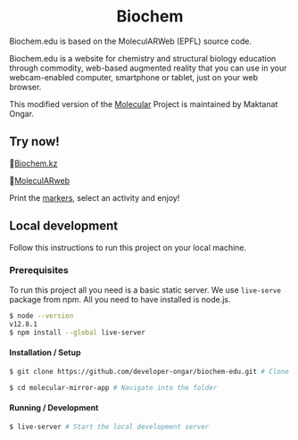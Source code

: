 <h1 align="center">Biochem</h1>

Biochem.edu is based on the MoleculARWeb (EPFL) source code.


Biochem.edu is a website for chemistry and structural biology education through commodity, web-based augmented reality that you can use in your webcam-enabled computer, smartphone or tablet, just on your web browser.

This modified version of the [Molecular](https://github.com/fcor/molecular-mirror-app) Project is maintained by Maktanat Ongar.

## Try now!

🚀[Biochem.kz](https://biochem.kz)

🚀[MoleculARweb](https://molecularweb.epfl.ch)

Print the [markers](https://biochem.kz/assets/markers/allmarkers.pdf), select an activity and enjoy!


## Local development

Follow this instructions to run this project on your local machine.

### Prerequisites
To run this project all you need is a basic static server. We use `live-serve` package from npm. All you need to have installed is node.js. 

```sh
$ node --version
v12.8.1
$ npm install --global live-server
```

#### Installation / Setup
```sh
$ git clone https://github.com/developer-ongar/biochem-edu.git # Clone the repository.

$ cd molecular-mirror-app # Navigate into the folder

```

#### Running / Development
```sh
$ live-server # Start the local development server
```
